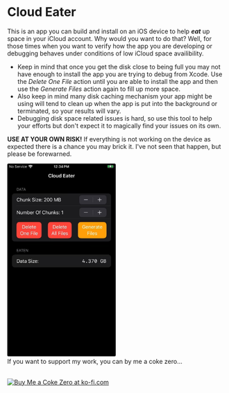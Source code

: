 # Cloud Eater

This is an app you can build and install on an iOS device to help _**eat**_ up space in your iCloud account. Why would you want to do that? Well, for those times when you want to verify how the app you are developing or debugging behaves under conditions of low iCloud space availibility. 

* Keep in mind that once you get the disk close to being full you may not have enough to install the app you are trying to debug from Xcode. Use the _Delete One File_ action until you are able to install the app and then use the _Generate Files_ action again to fill up more space.
* Also keep in mind many disk caching mechanism your app might be using will tend to clean up when the app is put into the background or terminated, so your results will vary.
* Debugging disk space related issues is hard, so use this tool to help your efforts but don't expect it to magically find your issues on its own.

**USE AT YOUR OWN RISK!**
If everything is not working on the device as expected there is a chance you may brick it. I've not seen that happen, but please be forewarned. 
<br>

<img src='/Images/Screenshot1.png' width='250' border='0' alt='A screenshot of the primary screen of the app' />

<br>
If you want to support my work, you can by me a coke zero... <br><br>

<a href='https://ko-fi.com/F1F4UHD6J' target='_blank'><img height='36' style='border:0px;height:36px;' src='https://storage.ko-fi.com/cdn/kofi1.png?v=3' border='0' alt='Buy Me a Coke Zero	 at ko-fi.com' /></a>